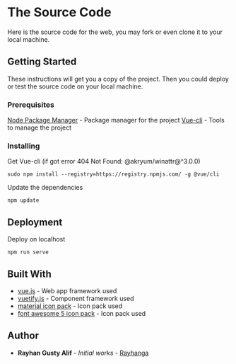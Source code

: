 # The Source Code

Here is the source code for the web, you may fork or even clone it to your local machine.

## Getting Started

These instructions will get you a copy of the project. Then you could deploy or test the source code on your local machine.

### Prerequisites

[Node Package Manager](https://www.npmjs.com/) - Package manager for the project
[Vue-cli](https://cli.vuejs.org/) - Tools to manage the project

### Installing

Get Vue-cli (if got error 404 Not Found: @akryum/winattr@^3.0.0)
```
sudo npm install --registry=https://registry.npmjs.com/ -g @vue/cli
```

Update the dependencies

```
npm update
```

## Deployment

Deploy on localhost

```
npm run serve
```

## Built With

* [vue.js](https://vuejs.org) - Web app framework used
* [vuetify.js](https://vuetifyjs.com) - Component framework used
* [material icon pack](https://material.io/tools/icons) - Icon pack used
* [font awesome 5 icon pack](https://fontawesome.com/icons) - Icon pack used

## Author

* **Rayhan Gusty Alif** - *Initial works* - [Rayhanga](https://github.com/Rayhanga)